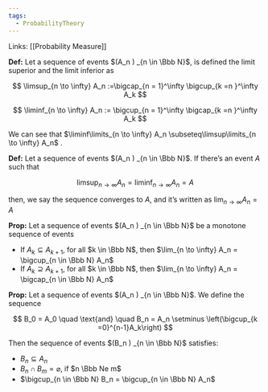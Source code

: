 ```yaml
---
tags:
  - ProbabilityTheory
---
```

Links: [[Probability Measure]]

********Def:******** Let a sequence of events $(A_n ) _{n \in \Bbb N}$, is defined the limit superior and the limit inferior as

$$ \limsup_{n \to \infty} A_n :=\bigcap_{n = 1}^\infty \bigcup_{k =n }^\infty A_k $$

$$ \liminf_{n \to \infty} A_n := \bigcup_{n = 1}^\infty \bigcap_{k =n }^\infty A_k $$

We can see that $\liminf\limits_{n \to \infty} A_n \subseteq\limsup\limits_{n \to \infty} A_n$ .

********Def:******** Let a sequence of events $(A_n ) _{n \in \Bbb N}$. If there’s an event $A$ such that

$$ \limsup_{n \to \infty }A_n = \liminf_{n \to \infty} A_n = A $$

then, we say the sequence converges to $A$, and it’s written as $\lim_{n \to \infty }A_n = A$

************Prop:************ Let a sequence of events $(A_n ) _{n \in \Bbb N}$ be a monotone sequence of events

- If $A_k \subseteq A_{k+1}$, for all $k \in \Bbb N$, then $\lim_{n \to \infty} A_n = \bigcup_{n \in \Bbb N} A_n$
- If $A_k \supseteq A_{k+1}$, for all $k \in \Bbb N$, then $\lim_{n \to \infty} A_n = \bigcap_{n \in \Bbb N} A_n$

**********Prop:********** Let a sequence of events $(A_n ) _{n \in \Bbb N}$. We define the sequence

$$ B_0 = A_0 \quad \text{and} \quad B_n = A_n \setminus \left(\bigcup_{k =0}^{n-1}A_k\right) $$

Then the sequence of events $(B_n ) _{n \in \Bbb N}$ satisfies:

- $B_n \subseteq A_n$
- $B_n \cap B_m = \varnothing$, if $n \Bbb Ne m$
- $\bigcup_{n \in \Bbb N} B_n = \bigcup_{n \in \Bbb N} A_n$